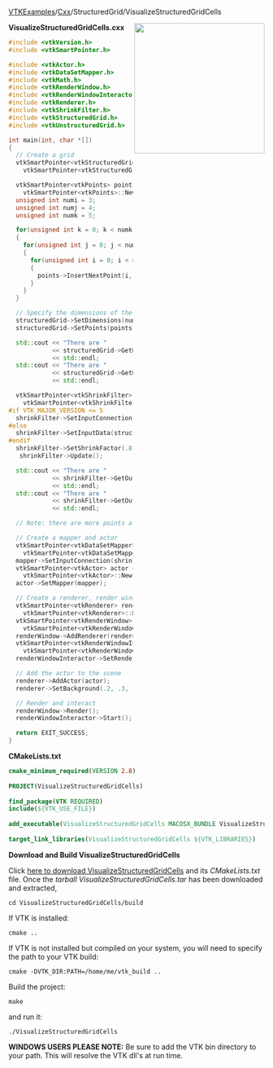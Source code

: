 [VTKExamples](/home/)/[Cxx](/Cxx)/StructuredGrid/VisualizeStructuredGridCells

<img align="right" src="https://github.com/lorensen/VTKExamples/blob/gh-pages/Testing/Baseline/StructuredGrid/TestVisualizeStructuredGridCells.png?raw=true" width="256" />

**VisualizeStructuredGridCells.cxx**
```c++
#include <vtkVersion.h>
#include <vtkSmartPointer.h>

#include <vtkActor.h>
#include <vtkDataSetMapper.h>
#include <vtkMath.h>
#include <vtkRenderWindow.h>
#include <vtkRenderWindowInteractor.h>
#include <vtkRenderer.h>
#include <vtkShrinkFilter.h>
#include <vtkStructuredGrid.h>
#include <vtkUnstructuredGrid.h>

int main(int, char *[])
{
  // Create a grid
  vtkSmartPointer<vtkStructuredGrid> structuredGrid =
    vtkSmartPointer<vtkStructuredGrid>::New();

  vtkSmartPointer<vtkPoints> points =
    vtkSmartPointer<vtkPoints>::New();
  unsigned int numi = 3;
  unsigned int numj = 4;
  unsigned int numk = 5;

  for(unsigned int k = 0; k < numk; k++)
  {
    for(unsigned int j = 0; j < numj; j++)
    {
      for(unsigned int i = 0; i < numi; i++)
      {
        points->InsertNextPoint(i, j, k);
      }
    }
  }

  // Specify the dimensions of the grid
  structuredGrid->SetDimensions(numi, numj, numk);
  structuredGrid->SetPoints(points);

  std::cout << "There are "
            << structuredGrid->GetNumberOfPoints() << " points before shrinking."
            << std::endl;
  std::cout << "There are "
            << structuredGrid->GetNumberOfCells() << " cells before shrinking."
            << std::endl;

  vtkSmartPointer<vtkShrinkFilter> shrinkFilter =
    vtkSmartPointer<vtkShrinkFilter>::New();
#if VTK_MAJOR_VERSION <= 5
  shrinkFilter->SetInputConnection(structuredGrid->GetProducerPort());
#else
  shrinkFilter->SetInputData(structuredGrid);
#endif
  shrinkFilter->SetShrinkFactor(.8);
   shrinkFilter->Update();

  std::cout << "There are "
            << shrinkFilter->GetOutput()->GetNumberOfPoints() << " points after shrinking."
            << std::endl;
  std::cout << "There are "
            << shrinkFilter->GetOutput()->GetNumberOfCells() << " cells after shrinking."
            << std::endl;

  // Note: there are more points after shrinking because cells no longer share points.

  // Create a mapper and actor
  vtkSmartPointer<vtkDataSetMapper> mapper =
    vtkSmartPointer<vtkDataSetMapper>::New();
  mapper->SetInputConnection(shrinkFilter->GetOutputPort());
  vtkSmartPointer<vtkActor> actor =
    vtkSmartPointer<vtkActor>::New();
  actor->SetMapper(mapper);

  // Create a renderer, render window, and interactor
  vtkSmartPointer<vtkRenderer> renderer =
    vtkSmartPointer<vtkRenderer>::New();
  vtkSmartPointer<vtkRenderWindow> renderWindow =
    vtkSmartPointer<vtkRenderWindow>::New();
  renderWindow->AddRenderer(renderer);
  vtkSmartPointer<vtkRenderWindowInteractor> renderWindowInteractor =
    vtkSmartPointer<vtkRenderWindowInteractor>::New();
  renderWindowInteractor->SetRenderWindow(renderWindow);

  // Add the actor to the scene
  renderer->AddActor(actor);
  renderer->SetBackground(.2, .3, .4);

  // Render and interact
  renderWindow->Render();
  renderWindowInteractor->Start();

  return EXIT_SUCCESS;
}
```
**CMakeLists.txt**
```cmake
cmake_minimum_required(VERSION 2.8)
 
PROJECT(VisualizeStructuredGridCells)
 
find_package(VTK REQUIRED)
include(${VTK_USE_FILE})
 
add_executable(VisualizeStructuredGridCells MACOSX_BUNDLE VisualizeStructuredGridCells.cxx)
 
target_link_libraries(VisualizeStructuredGridCells ${VTK_LIBRARIES})
```

**Download and Build VisualizeStructuredGridCells**

Click [here to download VisualizeStructuredGridCells](https://github.com/lorensen/VTKWikiExamplesTarballs/raw/master/VisualizeStructuredGridCells.tar) and its *CMakeLists.txt* file.
Once the *tarball VisualizeStructuredGridCells.tar* has been downloaded and extracted,
```
cd VisualizeStructuredGridCells/build 
```
If VTK is installed:
```
cmake ..
```
If VTK is not installed but compiled on your system, you will need to specify the path to your VTK build:
```
cmake -DVTK_DIR:PATH=/home/me/vtk_build ..
```
Build the project:
```
make
```
and run it:
```
./VisualizeStructuredGridCells
```
**WINDOWS USERS PLEASE NOTE:** Be sure to add the VTK bin directory to your path. This will resolve the VTK dll's at run time.

